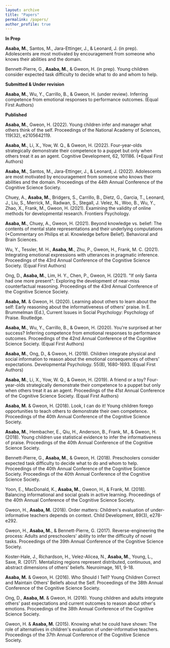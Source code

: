 ```yaml
---
layout: archive
title: "Papers"
permalink: /papers/
author_profile: true
---
```


**In Prep** 

**Asaba, M.**, Santos, M., Jara-Ettinger, J., & Leonard, J. (in prep). Adolescents are most motivated by encouragement from someone who knows their abilities and the domain.

Bennett-Pierre, G., **Asaba, M.**, & Gweon, H. (in prep). Young children consider expected task difficulty to decide what to do and whom to help.

**Submitted & Under revision**

**Asaba, M.**, Wu, Y., Carrillo, B., & Gweon, H. (under review). Inferring competence from emotional responses to performance outcomes. (Equal First Authors)

**Published**

**Asaba, M.**, Gweon, H. (2022). Young children infer and manager what others think of the self. Proceedings of the National Academy of Sciences, 119(32), e2105642119.

**Asaba, M.**, Li, X., Yow, W. Q., & Gweon, H. (2022). Four-year-olds strategically demonstrate their competence to a puppet but only when others treat it as an agent. Cognitive Development, 62, 101186. (*Equal First Authors)

**Asaba, M.**, Santos, M., Jara-Ettinger, J., & Leonard, J. (2022). Adolescents are most motivated by encouragement from someone who knows their abilities and the domain. Proceedings of the 44th Annual Conference of the Cognitive Science Society.

Chuey, A., **Asaba, M.**, Bridgers, S., Carrillo, B., Dietz, G., Garcia, T., Leonard, J., Liu, S., Merrick, M., Radwan, S., Stegall, J. Velez, N., Woo, B., Wu, Y., Zhao, X., Frank, M., Gweon, H. (2021). Examining the validity of online methods for developmental research. Frontiers Psychology.

**Asaba, M.**, Chuey, A., Gweon, H. (2021). Beyond knowledge vs. belief: The contents of mental state representations and their underlying computations (*Commentary on Philips et al. Knowledge before Belief). Behavioral and Brain Sciences.

Wu, Y., Tessler, M. H., **Asaba, M.**, Zhu, P., Gweon, H., Frank, M. C. (2021). Integrating emotional expressions with utterances in pragmatic inference. Proceedings of the 43rd Annual Conference of the Cognitive Science Society. (Equal First Authors)

Ong, D., **Asaba, M.**, Lim, H. Y., Chen, P., Gweon, H. (2021). "If only Santa had one more present": Exploring the development of near-miss counterfactual reasoning. Proceedings of the 43rd Annual Conference of the Cognitive Science Society.

**Asaba, M.** & Gweon, H. (2020). Learning about others to learn about the self: Early reasoning about the informativeness of others' praise. In E. Brummelman (Ed.), Current Issues in Social Psychology: Psychology of Praise. Routledge.

**Asaba, M.**, Wu, Y., Carrillo, B., & Gweon, H. (2020). You're surprised at her success? Inferring competence from emotional responses to performance outcomes. Proceedings of the 42nd Annual Conference of the Cognitive Science Society. (Equal First Authors)

**Asaba, M.**, Ong, D., & Gweon, H. (2019). Children integrate physical and social information to reason about the emotional consequences of others' expectations. Developmental Psychology. 55(8), 1680-1693. (Equal First Authors)

**Asaba, M.**, Li, X., Yow, W. Q., & Gweon, H.  (2019). A friend or a toy? Four-year-olds strategically demonstrate their competence to a puppet but only when others treat it as an agent. Proceedings of the 41st Annual Conference of the Cognitive Science Society. (Equal First Authors)

**Asaba, M.** & Gweon, H. (2018). Look, I can do it! Young children forego opportunities to teach others to demonstrate their own competence. Proceedings of the 40th Annual Conference of the Cognitive Science Society.

**Asaba, M.**, Hembacher, E., Qiu, H., Anderson, B., Frank, M., & Gweon, H. (2018). Young children use statistical evidence to infer the informativeness of praise. Proceedings of the 40th Annual Conference of the Cognitive Science Society.

Bennett-Pierre, G., **Asaba, M.**, & Gweon, H. (2018). Preschoolers consider expected task difficulty to decide what to do and whom to help. Proceedings of the 40th Annual Conference of the Cognitive Science Society. Proceedings of the 40th Annual Conference of the Cognitive Science Society.

Yoon, E., MacDonald, K., **Asaba, M.**, Gweon, H., & Frank, M. (2018). Balancing informational and social goals in active learning. Proceedings of the 40th Annual Conference of the Cognitive Science Society.

Gweon, H., **Asaba, M.** (2018). Order matters: Children's evaluation of under-informative teachers depends on context. Child Development, 89(3), e278-e292.

Gweon, H., **Asaba, M.**, & Bennett-Pierre, G. (2017). Reverse-engineering the process: Adults and preschoolers' ability to infer the difficulty of novel tasks. Proceedings of the 39th Annual Conference of the Cognitive Science Society.

Koster-Hale, J., Richardson, H., Velez-Alicea, N., **Asaba, M.**, Young, L., Saxe, R. (2017). Mentalizing regions represent distributed, continuous, and abstract dimensions of others' beliefs. Neuroimage, 161, 9-18.

**Asaba, M.** & Gweon, H. (2016). Who Should I Tell? Young Children Correct and Maintain Others' Beliefs about the Self. Proceedings of the 38th Annual Conference of the Cognitive Science Society.

Ong, D., **Asaba, M.** & Gweon, H. (2016). Young children and adults integrate others' past expectations and current outcomes to reason about other's emotions. Proceedings of the 38th Annual Conference of the Cognitive Science Society.

Gweon, H. & **Asaba, M.** (2015). Knowing what he could have shown: The role of alternatives in children's evaluation of under-informative teachers. Proceedings of the 37th Annual Conference of the Cognitive Science Society.